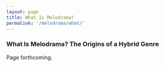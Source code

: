 ```yaml
---
layout: page
title: What Is Melodrama?
permalink: '/melodrama/what/'
---
```


### What Is Melodrama? The Origins of a Hybrid Genre ###

Page forthcoming.
